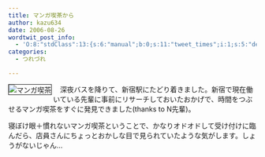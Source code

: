 ```yaml
---
title: マンガ喫茶から
author: kazu634
date: 2006-08-26
wordtwit_post_info:
  - 'O:8:"stdClass":13:{s:6:"manual";b:0;s:11:"tweet_times";i:1;s:5:"delay";i:0;s:7:"enabled";i:1;s:10:"separation";s:2:"60";s:7:"version";s:3:"3.7";s:14:"tweet_template";b:0;s:6:"status";i:2;s:6:"result";a:0:{}s:13:"tweet_counter";i:2;s:13:"tweet_log_ids";a:1:{i:0;i:2513;}s:9:"hash_tags";a:0:{}s:8:"accounts";a:1:{i:0;s:7:"kazu634";}}'
categories:
  - つれづれ

---
```

<div class="section">
<p>
<a href="http://chizumado.jp/view?position_id=380297" onclick="__gaTracker('send', 'event', 'outbound-article', 'http://chizumado.jp/view?position_id=380297', '');" target="_blank"><img align="left" alt="マンガ喫茶" src="http://chizumado.jp/RasterMap?position_id=380297" border="1" /></a>　深夜バスを降りて、新宿駅にたどり着きました。新宿で現在働いている先輩に事前にリサーチしておいたおかげで、時間をつぶせるマンガ喫茶をすぐに発見できました(thanks to N先輩)。
</p></p> 
  
<p>
    寝ぼけ眼＋慣れないマンガ喫茶ということで、かなりオドオドして受け付けに臨んだら、店員さんにちょっとおかしな目で見られていたような気がします。しょうがないじゃん…
</p>
</div>
